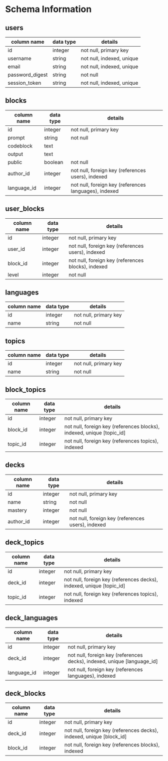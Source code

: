 # Schema Information

## users
column name     | data type | details
----------------|-----------|-----------------------
id              | integer   | not null, primary key
username        | string    | not null, indexed, unique
email           | string    | not null, indexed, unique
password_digest | string    | not null
session_token   | string    | not null, indexed, unique

## blocks
column name | data type | details
------------|-----------|-----------------------
id          | integer   | not null, primary key
prompt      | string    | not null
codeblock   | text      |
output      | text      |
public      | boolean   | not null
author_id   | integer   | not null, foreign key (references users), indexed
language_id | integer   | not null, foreign key (references languages), indexed

## user_blocks
column name | data type | details
------------|-----------|-----------------------
id          | integer   | not null, primary key
user_id     | integer   | not null, foreign key (references users), indexed
block_id    | integer   | not null, foreign key (references blocks), indexed
level       | integer   | not null

## languages
column name | data type | details
------------|-----------|-----------------------
id          | integer   | not null, primary key
name        | string    | not null

## topics
column name | data type | details
------------|-----------|-----------------------
id          | integer   | not null, primary key
name        | string    | not null

## block_topics
column name | data type | details
------------|-----------|-----------------------
id          | integer   | not null, primary key
block_id     | integer   | not null, foreign key (references blocks), indexed, unique [topic_id]
topic_id    | integer   | not null, foreign key (references topics), indexed

## decks
column name | data type | details
------------|-----------|-----------------------
id          | integer   | not null, primary key
name        | string    | not null
mastery     | integer   | not null
author_id   | integer   | not null, foreign key (references users), indexed

## deck_topics
column name | data type | details
------------|-----------|-----------------------
id          | integer   | not null, primary key
deck_id     | integer   | not null, foreign key (references decks), indexed, unique [topic_id]
topic_id    | integer   | not null, foreign key (references topics), indexed

## deck_languages
column name | data type | details
------------|-----------|-----------------------
id          | integer   | not null, primary key
deck_id     | integer   | not null, foreign key (references decks), indexed, unique [language_id]
language_id | integer   | not null, foreign key (references languages), indexed

## deck_blocks
column name | data type | details
------------|-----------|-----------------------
id          | integer   | not null, primary key
deck_id     | integer   | not null, foreign key (references decks), indexed, unique [block_id]
block_id     | integer   | not null, foreign key (references blocks), indexed
